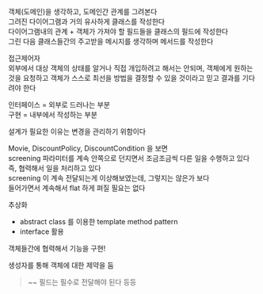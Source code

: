 객체(도메인)을 생각하고, 도메인간 관계를 그려본다  
그려진 다이어그램과 거의 유사하게 클래스를 작성한다  
다이어그램내의 관계 + 객체가 가져야 할 필드들을 클래스의 필드에 작성한다  
그린 다음 클래스들간의 주고받을 메시지를 생각하며 메서드를 작성한다  

접근제어자  
외부에서 대상 객체의 상태를 알거나 직접 개입하려고 해서는 안되며, 객체에게 원하는 것을 요청하고 객체가 스스로 최선을 방법을 결정할 수 있을 것이라고 믿고 결과를 기다려야 한다  

인터페이스 = 외부로 드러나는 부분  
구현 = 내부에서 작성하는 부분  

설계가 필요한 이유는 변경을 관리하기 위함이다     

Movie, DiscountPolicy, DiscountCondition 을 보면  
screening 파라미터를 계속 안쪽으로 던지면서 조금조금씩 다른 일을 수행하고 있다  
즉, 협력해서 일을 처리하고 있다  
screening 이 계속 전달되는게 이상해보였는데, 그렇지는 않은가 보다  
들어가면서 계속해서 flat 하게 펴질 필요는 없다  

추상화
- abstract class 를 이용한 template method pattern
- interface 활용

객체들간에 협력해서 기능을 구현!  

생성자를 통해 객체에 대한 제약을 둠  
> ~~ 필드는 필수로 전달해야 된다 등등